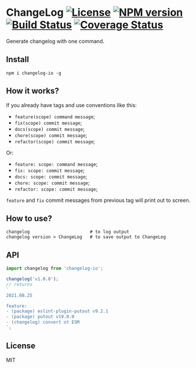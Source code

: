 # ChangeLog [![License][LicenseIMGURL]][LicenseURL] [![NPM version][NPMIMGURL]][NPMURL] [![Build Status][BuildStatusIMGURL]][BuildStatusURL] [![Coverage Status][CoverageIMGURL]][CoverageURL]

[NPMIMGURL]: https://img.shields.io/npm/v/changelog-io.svg?style=flat
[BuildStatusURL]: https://github.com/coderaiser/changelog-io/actions?query=workflow%3A%22Node+CI%22 "Build Status"
[BuildStatusIMGURL]: https://github.com/coderaiser/changelog-io/workflows/Node%20CI/badge.svg
[LicenseIMGURL]: https://img.shields.io/badge/license-MIT-317BF9.svg?style=flat
[NPMURL]: https://npmjs.org/package/changelog-io "npm"
[LicenseURL]: https://tldrlegal.com/license/mit-license "MIT License"
[CoverageURL]: https://coveralls.io/github/coderaiser/changelog-io?branch=master
[CoverageIMGURL]: https://coveralls.io/repos/coderaiser/changelog-io/badge.svg?branch=master&service=github

Generate changelog with one command.

## Install

```
npm i changelog-io -g
```

## How it works?

If you already have tags and use conventions like this:

- `feature(scope) command message`;
- `fix(scope) commit message`;
- `docs(scope) commit message`;
- `chore(scope) commit message`;
- `refactor(scope) commit message`;

Or:

- `feature: scope: command message`;
- `fix: scope: commit message`;
- `docs: scope: commit message`;
- `chore: scope: commit message`;
- `refactor: scope: commit message`;

`feature` and `fix` commit messages from previous tag will print out to screen.

## How to use?

```
changelog                       # to log output
changelog version > ChangeLog   # to save output to ChangeLog
```

## API

```js
import changelog from 'changelog-io';

changelog('v1.0.0');
// returns
`
2021.08.25

feature:
- (package) eslint-plugin-putout v9.2.1
- (package) putout v19.0.0
- (changelog) convert ot ESM
`;
```

## License

MIT
